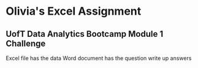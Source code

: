 # Olivia's Excel Assignment
## UofT Data Analytics Bootcamp Module 1 Challenge 

Excel file has the data
Word document has the question write up answers